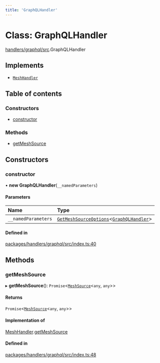```yaml
---
title: 'GraphQLHandler'
---
```


# Class: GraphQLHandler

[handlers/graphql/src](../modules/handlers_graphql_src).GraphQLHandler

## Implements

- [`MeshHandler`](/docs/api/interfaces/types_src.MeshHandler)

## Table of contents

### Constructors

- [constructor](handlers_graphql_src.GraphQLHandler#constructor)

### Methods

- [getMeshSource](handlers_graphql_src.GraphQLHandler#getmeshsource)

## Constructors

### constructor

• **new GraphQLHandler**(`__namedParameters`)

#### Parameters

| Name | Type |
| :------ | :------ |
| `__namedParameters` | [`GetMeshSourceOptions`](../modules/types_src#getmeshsourceoptions)<[`GraphQLHandler`](/docs/api/interfaces/types_src.YamlConfig.GraphQLHandler)\> |

#### Defined in

[packages/handlers/graphql/src/index.ts:40](https://github.com/Urigo/graphql-mesh/blob/master/packages/handlers/graphql/src/index.ts#L40)

## Methods

### getMeshSource

▸ **getMeshSource**(): `Promise`<[`MeshSource`](../modules/types_src#meshsource)<`any`, `any`\>\>

#### Returns

`Promise`<[`MeshSource`](../modules/types_src#meshsource)<`any`, `any`\>\>

#### Implementation of

[MeshHandler](/docs/api/interfaces/types_src.MeshHandler).[getMeshSource](/docs/api/interfaces/types_src.MeshHandler#getmeshsource)

#### Defined in

[packages/handlers/graphql/src/index.ts:48](https://github.com/Urigo/graphql-mesh/blob/master/packages/handlers/graphql/src/index.ts#L48)
